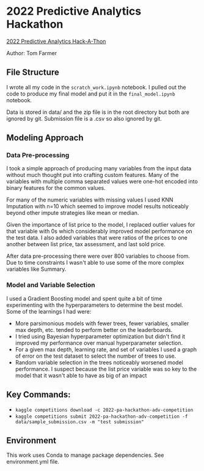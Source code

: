 # 2022 Predictive Analytics Hackathon
[2022 Predictive Analytics Hack-A-Thon](https://www.kaggle.com/competitions/2022-pa-hackathon-adv-competition/data)

Author: Tom Farmer

## File Structure
I wrote all my code in the `scratch_work.ipynb` notebook.  I pulled out the code to produce my final model and put it in the `final_model.ipynb` notebook.  

Data is stored in data/ and the zip file is in the root directory but both
are ignored by git.  Submission file is a .csv so also ignored by git.

## Modeling Approach

### Data Pre-processing

I took a simple approach of producing many variables from the input data without much thought put into crafting custom features.  Many of the variables with multiple comma separated values were one-hot encoded into binary features for the common values.

For many of the numeric variables with missing values I used KNN Imputation with n=10 which seemed to improve model results noticeably beyond other impute strategies like mean or median.

Given the importance of list price to the model, I replaced outlier values for that variable with 0s which considerably improved model performance on the test data.  I also added variables that were ratios of the prices to one another between list price, tax assessment, and last sold price.

After data pre-processing there were over 800 variables to choose from.  Due to time constraints I wasn't able to use some of the more complex variables like Summary.

### Model and Variable Selection
I used a Gradient Boosting model and spent quite a bit of time experimenting with the hyperparameters to determine the best model.  Some of the learnings I had were:
 - More parsimonious models with fewer trees, fewer variables, smaller max depth, etc. tended to perform better on the leaderboards.
 - I tried using Bayesian hyperparameter optimization but didn't find it improved my performance over manual hyperparameter selection.  
 - For a given max depth, learning rate, and set of variables I used a graph of error on the test dataset to select the number of trees to use.
 - Random variable selection in the trees noticeably worsened model performance.  I suspect because the list price variable was so key to the model that it wasn't able to have as big of an impact

## Key Commands:
 - `kaggle competitions download -c 2022-pa-hackathon-adv-competition`
 - `kaggle competitions submit 2022-pa-hackathon-adv-competition -f
data/sample_submission.csv -m "test submission"`

## Environment
This work uses Conda to manage package dependencies.  See environment.yml file.

